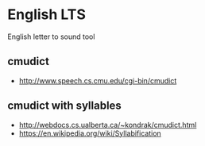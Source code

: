 # English LTS

English letter to sound tool

## cmudict

- http://www.speech.cs.cmu.edu/cgi-bin/cmudict

## cmudict with syllables

- http://webdocs.cs.ualberta.ca/~kondrak/cmudict.html
- https://en.wikipedia.org/wiki/Syllabification

